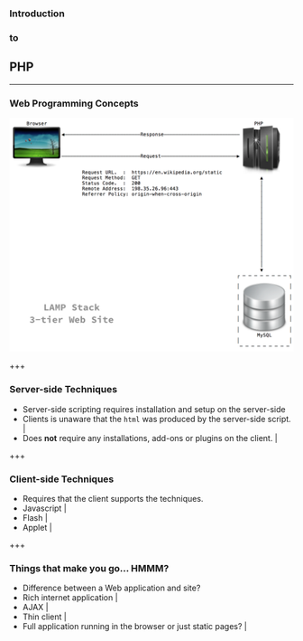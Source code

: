 ### Introduction
### to
## PHP

---

### Web Programming Concepts

![LAMP](assets/LAMP.png "LAMP Stack")

+++

### Server-side Techniques

- Server-side scripting requires installation and setup on the server-side
- Clients is unaware that the `html` was produced by the server-side script. |
- Does **not** require any installations, add-ons or plugins on the client. |

+++

### Client-side Techniques

- Requires that the client supports the techniques.
- Javascript |
- Flash |
- Applet |

+++

### Things that make you go... HMMM?

- Difference between a Web application and site?
- Rich internet application |
- AJAX |
- Thin client |
- Full application running in the browser or just static pages? |
